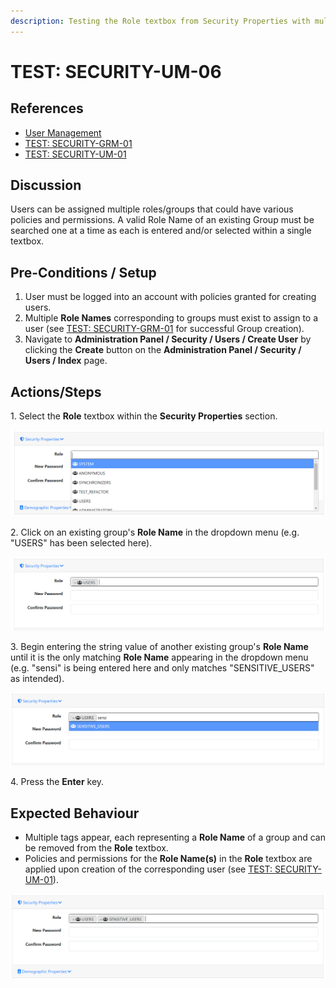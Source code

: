 ```yaml
---
description: Testing the Role textbox from Security Properties with multiple valid roles.
---
```


# TEST: SECURITY-UM-06

## References

* [User Management](broken-reference)
* [TEST: SECURITY-GRM-01](../group-role-management-tests/test-security-grm-01-1.md)
* [TEST: SECURITY-UM-01](test-security-um-01.md)

## Discussion

Users can be assigned multiple roles/groups that could have various policies and permissions. A valid Role Name of an existing Group must be searched one at a time as each is entered and/or selected within a single textbox.

## Pre-Conditions / Setup

1. User must be logged into an account with policies granted for creating users.
2. Multiple **Role Names** corresponding to groups must exist to assign to a user (see [TEST: SECURITY-GRM-01](../group-role-management-tests/test-security-grm-01-1.md) for successful Group creation).
3. Navigate to **Administration Panel / Security / Users / Create User** by clicking the **Create** button on the **Administration Panel / Security / Users / Index** page.

## Actions/Steps

1\. Select the **Role** textbox within the **Security Properties** section.

![](<../../../../../../../.gitbook/assets/image (228).png>)

2\. Click on an existing group's **Role Name** in the dropdown menu (e.g. "USERS" has been selected here).

![](<../../../../../../../.gitbook/assets/image (166).png>)

3\. Begin entering the string value of another existing group's **Role Name** until it is the only matching **Role Name** appearing in the dropdown menu (e.g. "sensi" is being entered here and only matches "SENSITIVE\_USERS" as intended).

![](<../../../../../../../.gitbook/assets/image (139).png>)

4\. Press the **Enter** key.

## Expected Behaviour

* Multiple tags appear, each representing a **Role Name** of a group and can be removed from the **Role** textbox.
* Policies and permissions for the **Role Name(s)** in the **Role** textbox are applied upon creation of the corresponding user (see [TEST: SECURITY-UM-01](test-security-um-01.md)).

![](<../../../../../../../.gitbook/assets/image (227).png>)
